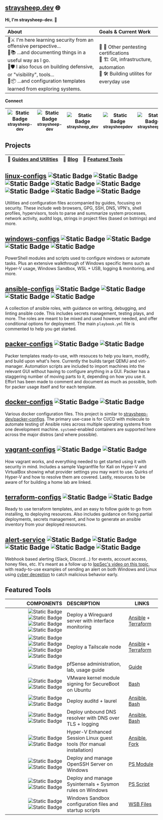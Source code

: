 ## [straysheep.dev](https://straysheep.dev) 🌐

**Hi, I'm straysheep-dev. 👋**

| About | Goals & Current Work |
| :--- | :--- |
| 🔸⚔️ I'm here learning security from an offensive perspective...<br> 🔸📚 ...and documenting things in a useful way as I go.<br> 🔸🛡️ I also focus on building defensive, or "visibility", tools...<br> 🔸📦 ...and configuration templates learned from exploring systems. | 🔸 🎯 Other pentesting certifications<br> 🔸 🏗️ Git, infrastructure, automation <br> 🔸 🛠️ Building utilites for everyday use |


**Connect**

| ![Static Badge](https://img.shields.io/badge/-gray?style=social&logo=github) <sup>**straysheep-dev**</sup> | ![Static Badge](https://img.shields.io/badge/-gray?style=social&logo=gitlab) <sup>**straysheep-dev**</sup> | ![Static Badge](https://img.shields.io/badge/-gray?style=social&logo=discord) <sup>**straysheep_dev**</sup> | ![Static Badge](https://img.shields.io/badge/-gray?style=social&logo=hackthebox&logoColor=green) <sup>**straysheepdev**</sup> | ![Static Badge](https://img.shields.io/badge/-gray?style=social&logo=tryhackme&logoColor=red) <sup>**straysheep.dev**</sup> |
| --- | --- | --- | --- | --- |


## Projects

| 🔸 [**Guides and Utilities**](https://straysheep.dev/#__tabbed_1_3) | 🔸 [**Blog**](https://straysheep.dev/blog/) | 🔸 [**Featured Tools**](#featured-tools) |
| --- | --- | --- |


## [linux-configs](https://github.com/straysheep-dev/linux-configs) ![Static Badge](https://img.shields.io/badge/Ubuntu-orange?logo=ubuntu&logoColor=white) ![Static Badge](https://img.shields.io/badge/Fedora-white?logo=fedora) ![Static Badge](https://img.shields.io/badge/Debian-white?logo=debian&logoColor=red) ![Static Badge](https://img.shields.io/badge/pfSense-blue?logo=pfsense&logoColor=white) ![Static Badge](https://img.shields.io/badge/OpenWRT-white?logo=openwrt) ![Static Badge](https://img.shields.io/badge/MIT-red) ![Static Badge](https://img.shields.io/badge/GPL--3.0-green) ![Static Badge](https://img.shields.io/badge/BSD--3--Clause-blue)

Utilities and configuration files accompanied by guides, focusing on security. These include web browsers, GPG, SSH, DNS, VPN's, shell profiles, hypervisors, tools to parse and summarize system processes, network activity, auditd logs, strings in project files (based on bstrings) and more.


## [windows-configs](https://github.com/straysheep-dev/windows-configs) ![Static Badge](https://img.shields.io/badge/Windows-white?style=flat&color=blue) ![Static Badge](https://img.shields.io/badge/PowerShell-white?style=flat&color=blue) ![Static Badge](https://img.shields.io/badge/MIT-red) ![Static Badge](https://img.shields.io/badge/CC_BY--SA_4.0-orange)

PowerShell modules and scripts used to configure windows or automate tasks. Plus an extensive walkthrough of Windows specific items such as Hyper-V usage, Windows Sandbox, WSL + USB, logging & monitoring, and more.


## [ansible-configs](https://github.com/straysheep-dev/ansible-configs) ![Static Badge](https://img.shields.io/badge/Ansible-white?&logo=ansible&logoColor=black) ![Static Badge](https://img.shields.io/badge/MIT-red) ![Static Badge](https://img.shields.io/badge/GPL--3.0-green) ![Static Badge](https://img.shields.io/badge/BSD--3--Clause-blue)

A collection of ansible roles, with guidance on writing, debugging, and linting ansible code. This includes secrets management, testing plays, and more. The roles are meant to be mixed and used however needed, and offer conditional options for deployment. The main `playbook.yml` file is commented to help you get started.


## [packer-configs](https://github.com/straysheep-dev/packer-configs) ![Static Badge](https://img.shields.io/badge/Packer-white?&logo=packer&logoColor=green) ![Static Badge](https://img.shields.io/badge/MIT-red)

Packer templates ready-to-use, with resouces to help you learn, modify, and build upon what's here. Currently the builds target QEMU and virt-manager. Automation scripts are included to import machines into the relevant GUI without having to configure anything in a GUI. Packer has a staggering number of moving parts to it, depending on how you use it. Effort has been made to comment and document as much as possible, both for packer usage itself and for each template.


## [docker-configs](https://github.com/straysheep-dev/docker-configs) ![Static Badge](https://img.shields.io/badge/Docker-blue?logo=docker&logoColor=white) ![Static Badge](https://img.shields.io/badge/MIT-red)

Various docker configuration files. This project is similar to [straysheep-dev/packer-configs](https://github.com/straysheep-dev/packer-configs). The primary use-case is for CI/CD with molecule to automate testing of Ansible roles across multiple operating systems from one development machine. `systemd`-enabled containers are supported here across the major distros (and where possible).


## [vagrant-configs](https://github.com/straysheep-dev/vagrant-configs) ![Static Badge](https://img.shields.io/badge/Vagrant-white?&logo=vagrant&logoColor=blue) ![Static Badge](https://img.shields.io/badge/MIT-red)

How vagrant works, and everything needed to get started using it with security in mind. Includes a sample Vagrantfile for Kali on Hyper-V and VirtualBox showing what provider settings you may want to use. Quirks of Hyper-V and how to resolve them are covered. Lastly, resources to be aware of for building a home lab are linked.


## [terraform-configs](https://github.com/straysheep-dev/terraform-configs) ![Static Badge](https://img.shields.io/badge/Terraform-white?&logo=terraform) ![Static Badge](https://img.shields.io/badge/MIT-red)

Ready to use terraform templates, and an easy to follow guide to go from installing, to deploying resources. Also includes guidance on fixing partial deployments, secrets management, and how to generate an ansible inventory from your deployed resources.


## [alert-service](https://github.com/straysheep-dev/alert-service) ![Static Badge](https://img.shields.io/badge/Windows-white?style=flat&color=blue) ![Static Badge](https://img.shields.io/badge/Linux-white?&logo=linux&logoColor=black) ![Static Badge](https://img.shields.io/badge/PowerShell-white?style=flat&color=blue) ![Static Badge](https://img.shields.io/badge/Python3-blue?&logo=python&logoColor=gold) ![Static Badge](https://img.shields.io/badge/MIT-red)

Webhook based alerting (Slack, Discord...) for events, account access, honey files, etc. It's meant as a follow up to [IppSec's video on this topic](https://www.youtube.com/watch?v=J9owPmgmfvo&t=1545s), with ready-to-use examples of sending an alert on both Windows and Linux using [cyber deception](https://github.com/strandjs/IntroLabs/blob/master/IntroClassFiles/navigation.md) to catch malicious behavior early.


## Featured Tools

| COMPONENTS | DESCRIPTION | LINKS |
| ---: | :--- | --- |
| ![Static Badge](https://img.shields.io/badge/-gray?style=social&logo=wireguard) ![Static Badge](https://img.shields.io/badge/-gray?style=social&logo=ansible&logoColor=black) ![Static Badge](https://img.shields.io/badge/-gray?style=social&logo=terraform) ![Static Badge](https://img.shields.io/badge/-gray?style=social&logo=linux) | Deploy a Wireguard server with interface monitoring | [Ansible](https://github.com/straysheep-dev/ansible-configs/tree/main/build_wireguard_server) + [Terraform](https://github.com/straysheep-dev/terraform-configs) |
| ![Static Badge](https://img.shields.io/badge/-gray?style=social&logo=wireguard) ![Static Badge](https://img.shields.io/badge/-gray?style=social&logo=ansible&logoColor=black) ![Static Badge](https://img.shields.io/badge/-gray?style=social&logo=terraform) ![Static Badge](https://img.shields.io/badge/-gray?style=social&logo=linux) | Deploy a Tailscale node | [Ansible](https://github.com/straysheep-dev/ansible-configs/tree/main/build_tailscale_node) + [Terraform](https://github.com/straysheep-dev/terraform-configs) |
| ![Static Badge](https://img.shields.io/badge/-gray?style=social&logo=pfsense&logoColor=blue) | pfSense administration, lab, usage guide | [Guide](https://straysheep.dev/blog/2024/05/02/pfsense-administration/) |
| ![Static Badge](https://img.shields.io/badge/-gray?style=social&logo=vmware) ![Static Badge](https://img.shields.io/badge/-gray?style=social&logo=ubuntu) | VMware kernel module signing for SecureBoot on Ubuntu | [Bash](https://github.com/straysheep-dev/linux-configs/blob/main/hypervisors/vmware/vmware-sign-modules.sh) |
| ![Static Badge](https://img.shields.io/badge/-gray?style=social&logo=linux) ![Static Badge](https://img.shields.io/badge/-gray?style=social&logo=ansible&logoColor=black) | Deploy auditd + laurel | [Ansible](https://github.com/straysheep-dev/ansible-configs/tree/main/install_auditd), [Bash](https://github.com/straysheep-dev/setup-auditd) |
| ![Static Badge](https://img.shields.io/badge/-gray?style=social&logo=linux) ![Static Badge](https://img.shields.io/badge/-gray?style=social&logo=ansible&logoColor=black) | Deploy unbound DNS resolver with DNS over TLS + logging | [Ansible](https://github.com/straysheep-dev/ansible-configs/tree/main/install_unbound), [Bash](https://github.com/straysheep-dev/linux-configs/tree/main/dns)  |
| ![Static Badge](https://img.shields.io/badge/Win-white?style=flat&color=blue) ![Static Badge](https://img.shields.io/badge/-gray?style=social&logo=linux) | Hyper-V Enhanced Session Linux guest tools (for manual installation) | [Ansible](https://github.com/straysheep-dev/ansible-configs/tree/main/hyperv_guest_tools), [Fork](https://github.com/straysheep-dev/linux-vm-tools/blob/master/ubuntu/22.04/install.sh) |
| ![Static Badge](https://img.shields.io/badge/Win-white?style=flat&color=blue) ![Static Badge](https://img.shields.io/badge/%3E__-white?style=flat&color=blue) | Deploy and manage OpenSSH Server on Windows | [PS Module](https://github.com/straysheep-dev/windows-configs/blob/main/Manage-OpenSSHServer.ps1) |
| ![Static Badge](https://img.shields.io/badge/Win-white?style=flat&color=blue) ![Static Badge](https://img.shields.io/badge/%3E__-white?style=flat&color=blue) | Deploy and manage Sysinternals + Sysmon rules on Windows | [PS Script](https://github.com/straysheep-dev/windows-configs/blob/main/Manage-Sysinternals.ps1) |
| ![Static Badge](https://img.shields.io/badge/Win-white?style=flat&color=blue) ![Static Badge](https://img.shields.io/badge/%3E__-white?style=flat&color=blue) | Windows Sandbox configuration files and startup scripts | [WSB Files](https://github.com/straysheep-dev/windows-configs#windows-sandbox) |

